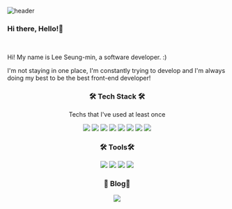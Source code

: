 ![header](https://capsule-render.vercel.app/api?type=slice&color=gradient&text=Seungmai%20%20&height=200&fontSize=100)
### Hi there, Hello!🖤

<br />

Hi! My name is Lee Seung-min, a software developer. :)

I'm not staying in one place, I'm constantly trying to develop and I'm always doing my best to be the best front-end developer!

<h3 align="center">🛠 Tech Stack 🛠</h3>

<p align="center"> Techs that I've used at least once </p>

<p align="center"><img text-align="center" src="https://img.shields.io/badge/HTML-E34F26?style=flat-square&logo=HTML5&logoColor=white"/></a>
<img src="https://img.shields.io/badge/CSS-1572B6?style=flat-square&logo=CSS3&logoColor=white"/></a>
<img src="https://img.shields.io/badge/javaScript-F7DF1E?style=flat-square&logo=JavaScript&logoColor=white"/></a>
<img src="https://img.shields.io/badge/React-61DAFB?style=flat-square&logo=React&logoColor=white"/></a>
<img src="https://img.shields.io/badge/C-A8B9CC?style=flat-square&logo=C&logoColor=white"/></a>
<img src="https://img.shields.io/badge/Android-3DDC84?style=flat-square&logo=Android&logoColor=white"/></a>
<img src="https://img.shields.io/badge/Sass-cc6699?style=flat-square&logo=Sass&logoColor=white"/></a>
<img src="https://img.shields.io/badge/Redux-764ABC?style=flat-square&logo=Redux&logoColor=white"/></a></p>

<h3 align="center">🛠 Tools🛠</h3>
<p align="center">
<img src="https://img.shields.io/badge/Git-F05032?style=flat-square&logo=Git&logoColor=white"/></a>
<img src="https://img.shields.io/badge/Firebase-FFCA28?style=flat-square&logo=Firebase&logoColor=white"/></a>
<img src="https://img.shields.io/badge/GitHub-181717?style=flat-square&logo=GitHub&logoColor=white"/></a>
<img src="https://img.shields.io/badge/aws-232F3E?style=flat-square&logo=Amazon aws&logoColor=white"/></a>
</p>

<h3 align="center">💚 Blog💚</h3>
<p align="center">
<img src="https://img.shields.io/badge/Blogger-7ec04b?style=flat-square&logo=Blogger&logoColor=white"/></a>
</p>

